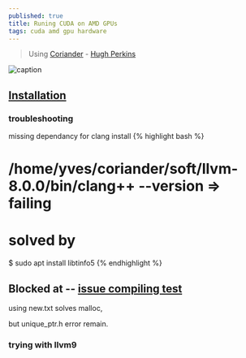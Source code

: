 ```yaml
---
published: true
title: Runing CUDA on AMD GPUs
tags: cuda amd gpu hardware
---
```

> Using [Coriander](https://github.com/hughperkins/coriander) - [Hugh Perkins](https://stackoverflow.com/a/44448201/51386)

![caption](https://github.com/hughperkins/coriander/raw/master/doc/img/kernelcompilation.png?raw=true)

## [Installation](https://github.com/hughperkins/coriander/blob/master/doc/installation.md)

### troubleshooting

missing dependancy for clang install
{% highlight bash %}
# /home/yves/coriander/soft/llvm-8.0.0/bin/clang++ --version => failing
# solved by
$ sudo apt install libtinfo5
{% endhighlight %}

## Blocked at -- [issue compiling test](https://github.com/hughperkins/coriander/issues/85)

using new.txt solves malloc,

but unique_ptr.h error remain.

### trying with llvm9